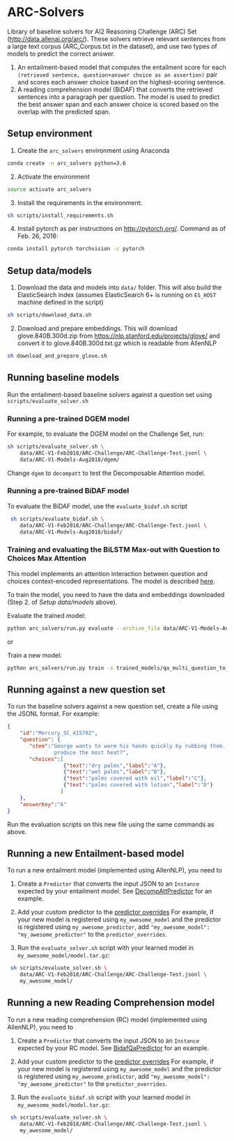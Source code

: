 # ARC-Solvers
Library of baseline solvers for AI2 Reasoning Challenge (ARC) Set (http://data.allenai.org/arc/).
These solvers retrieve relevant sentences from a large text corpus (ARC_Corpus.txt in the
dataset), and use two types of models to predict the correct answer.
 1. An entailment-based model that computes the entailment score for each `(retrieved sentence,
 question+answer choice as an assertion)` pair and scores each answer choice based on the
 highest-scoring sentence.
 2. A reading comprehension model (BiDAF) that converts the retrieved sentences into a paragraph
 per question. The model is used to predict the best answer span and each answer choice is scored
  based on the overlap with the predicted span.
 
 ## Setup environment
 1. Create the `arc_solvers` environment using Anaconda
 
```bash
conda create -n arc_solvers python=3.6
```
 
 2. Activate the environment
 
```bash
source activate arc_solvers
```
 
 3. Install the requirements in the environment: 
 
```bash
sh scripts/install_requirements.sh
```
 
 4. Install pytorch as per instructions on <http://pytorch.org/>. Command as of Feb. 26, 2018:
 
```bash
conda install pytorch torchvision -c pytorch
```
  

 ## Setup data/models
 1. Download the data and models into `data/` folder. This will also build the ElasticSearch
 index (assumes ElasticSearch 6+ is running on `ES_HOST` machine defined in the script)
```bash
sh scripts/download_data.sh
```

 2. Download and prepare embeddings. This will download glove.840B.300d.zip from https://nlp.stanford.edu/projects/glove/ and 
 convert it to glove.840B.300d.txt.gz which is readable from AllenNLP
```bash
sh download_and_prepare_glove.sh
```

 
## Running baseline models
Run the entailment-based baseline solvers against a question set using `scripts/evaluate_solver.sh`

### Running a pre-trained DGEM model
For example, to evaluate the DGEM model on the Challenge Set, run:
```bash
sh scripts/evaluate_solver.sh \
	data/ARC-V1-Feb2018/ARC-Challenge/ARC-Challenge-Test.jsonl \
	data/ARC-V1-Models-Aug2018/dgem/
```
Change `dgem` to `decompatt` to test the Decomposable Attention model.

### Running a pre-trained BiDAF model
To evaluate the BiDAF model, use the `evaluate_bidaf.sh` script
```bash
 sh scripts/evaluate_bidaf.sh \
    data/ARC-V1-Feb2018/ARC-Challenge/ARC-Challenge-Test.jsonl \
    data/ARC-V1-Models-Aug2018/bidaf/
```

### Training and evaluating the BiLSTM Max-out with Question to Choices Max Attention
This model implements an attention interaction between question and choices context-encoded representations. The model is described [here](arc_solvers/models/qa/README.md#bilstm-max-out-with-question-to-choices-max-attention).

To train the model, you need to have the data and embeddings downloaded (Step 2. of *Setup data/models* above).

Evaluate the trained model:
```bash
python arc_solvers/run.py evaluate --archive_file data/ARC-V1-Models-Aug2018/max_att/model.tar.gz --evaluation_data_file data/ARC-V1-Feb2018/ARC-Challenge/ARC-Challenge-Test.jsonl
```

or

Train a new model:
```bash
python arc_solvers/run.py train -s trained_models/qa_multi_question_to_choices/serialization/ arc_solvers/training_config/qa/multi_choice/reader_qa_multi_choice_max_att_ARC_Chellenge_full.json
```


## Running against a new question set

 To run the baseline solvers against a new question set, create a file using the JSONL format.
 For example:
```json
{
    "id":"Mercury_SC_415702",
    "question": {
       "stem":"George wants to warm his hands quickly by rubbing them. Which skin surface will
               produce the most heat?",
       "choices":[
                  {"text":"dry palms","label":"A"},
                  {"text":"wet palms","label":"B"},
                  {"text":"palms covered with oil","label":"C"},
                  {"text":"palms covered with lotion","label":"D"}
                 ]
    },
    "answerKey":"A"
}
```
  Run the evaluation scripts on this new file using the same commands as above.


 ## Running a new Entailment-based model
  To run a new entailment model (implemented using AllenNLP), you need to
   1. Create a `Predictor` that converts the input JSON to an `Instance` expected by your
   entailment model. See [DecompAttPredictor](arc_solvers/service/predictors/decompatt_qa_predictor.py)
   for an example.

   2. Add your custom predictor to the [predictor overrides](arc_solvers/commands/__init__.py#L8)
   For example, if your new model is registered using `my_awesome_model` and the predictor is
   registered using `my_awesome_predictor`, add `"my_awesome_model": "my_awesome_predictor"` to
   the `predictor_overrides`.

   3. Run the `evaluate_solver.sh` script with your learned model in `my_awesome_model/model.tar.gz`:

```bash
 sh scripts/evaluate_solver.sh \
    data/ARC-V1-Feb2018/ARC-Challenge/ARC-Challenge-Test.jsonl \
    my_awesome_model/
```

## Running a new Reading Comprehension model
 To run a new reading comprehension (RC) model (implemented using AllenNLP), you need to
   1. Create a `Predictor` that converts the input JSON to an `Instance` expected by your
   RC model. See [BidafQaPredictor](arc_solvers/service/predictors/bidaf_qa_predictor.py)
   for an example.

   2. Add your custom predictor to the [predictor overrides](arc_solvers/commands/__init__.py#L8)
   For example, if your new model is registered using `my_awesome_model` and the predictor is
   registered using `my_awesome_predictor`, add `"my_awesome_model": "my_awesome_predictor"` to
   the `predictor_overrides`.

   3. Run the `evaluate_bidaf.sh` script with your learned model in `my_awesome_model/model.tar.gz`:

```bash
 sh scripts/evaluate_solver.sh \
    data/ARC-V1-Feb2018/ARC-Challenge/ARC-Challenge-Test.jsonl \
    my_awesome_model/
```


